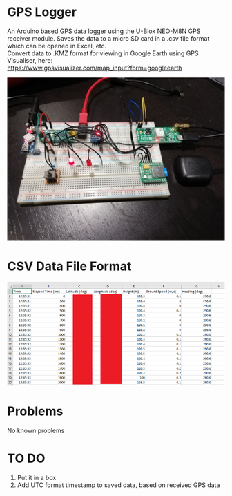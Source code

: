# GPS Logger

An Arduino based GPS data logger using the U-Blox NEO-M8N GPS receiver module.
Saves the data to a micro SD card in a .csv file format which can be opened in Excel, etc. <br>
Convert data to .KMZ format for viewing in Google Earth using GPS Visualiser, here: <br>
https://www.gpsvisualizer.com/map_input?form=googleearth

![Image of GPS Logger prototype](https://github.com/AirspeedCode/GPS_Logger/blob/master/gps_proto.jpg)

# CSV Data File Format
![Image of CSV file format](https://github.com/AirspeedCode/GPS_Logger/blob/master/csv_format.PNG)

# Problems
No known problems

# TO DO
1. Put it in a box
2. Add UTC format timestamp to saved data, based on received GPS data
